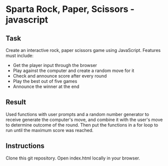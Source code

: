 # Sparta Rock, Paper, Scissors - javascript

## Task

Create an interactive rock, paper scissors game using JavaScript. Features must include:

- Get the player input through the browser
- Play against the computer and create a random move for it
- Check and announce score after every round
- Play the best out of five games
- Announce the winner at the end

## Result

Used functions with user prompts and a random number generator to receive generate the computer's move, and combine it with the user's move to determine outcome of the round. Then put the functions in a for loop to run until the maximum score was reached.

## Instructions

Clone this git repository. Open index.html locally in your browser.
